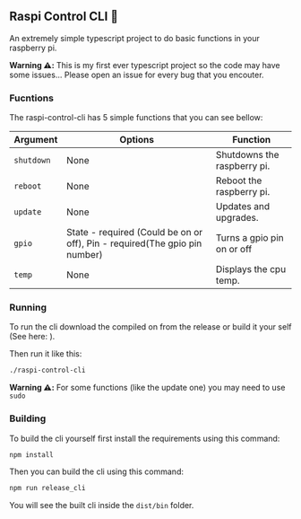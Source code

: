 ## Raspi Control CLI 🍇

An extremely simple typescript project to do basic functions in your raspberry pi. 

**Warning ⚠️:** This is my first ever typescript project so the code may have some issues... Please open an issue for 
every bug that you encouter.

### Fucntions 

The raspi-control-cli has 5 simple functions that you can see bellow:

| Argument       | Options                                                                       | Function                    |
|----------------|-------------------------------------------------------------------------------|-----------------------------| 
| ```shutdown``` | None                                                                          | Shutdowns the raspberry pi. | 
| ```reboot```   | None                                                                          | Reboot the raspberry pi.    |
| ```update```   | None                                                                          | Updates and upgrades.       |
| ```gpio```     | State - required (Could be on or off), Pin - required(The gpio pin number)    | Turns a gpio pin on or off  |
| ```temp```     | None                                                                          | Displays the cpu temp.      |

### Running

To run the cli download the compiled on from the release or build it your self (See here: ). 

Then run it like this:

```bash
./raspi-control-cli
```

**Warning ⚠️:** For some functions (like the update one) you may need to use ```sudo```

### Building

To build the cli yourself first install the requirements using this command:

```bash
npm install
```

Then you can build the cli using this command:

```bash
npm run release_cli
```

You will see the built cli inside the ```dist/bin``` folder.
